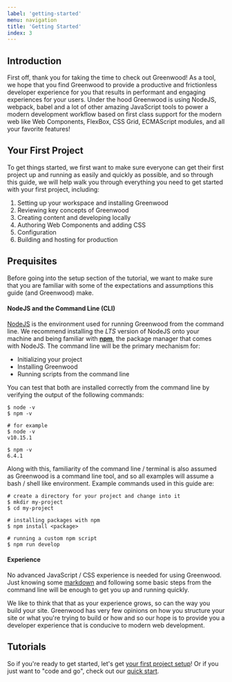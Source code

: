 ```yaml
---
label: 'getting-started'
menu: navigation
title: 'Getting Started'
index: 3
---
```


## Introduction
First off, thank you for taking the time to check out Greenwood!  As a tool, we hope that you find Greenwood to provide a productive and frictionless developer experience for you that results in performant and engaging experiences for your users.  Under the hood Greenwood is using NodeJS, webpack, babel and a lot of other amazing JavaScript tools to power a modern development workflow based on first class support for the modern web like Web Components, FlexBox, CSS Grid, ECMAScript modules, and all your favorite features!

## Your First Project
To get things started, we first want to make sure everyone can get their first project up and running as easily and quickly as possible, and so through this guide, we will help walk you through everything you need to get started with your first project, including:
1. Setting up your workspace and installing Greenwood
1. Reviewing key concepts of Greenwood
1. Creating content and developing locally
1. Authoring Web Components and adding CSS
1. Configuration
1. Building and hosting for production


## Prequisites
Before going into the setup section of the tutorial, we want to make sure that you are familiar with some of the expectations and assumptions this guide (and Greenwood) make.

#### NodeJS and the Command Line (CLI)
[NodeJS](https://nodejs.org/) is the environment used for running Greenwood from the command line.  We recommend installing the _LTS_ version of NodeJS onto your machine and being familiar with [**npm**](https://www.npmjs.com/), the package manager that comes with NodeJS.  The command line will be the primary mechanism for:
- Initializing your project
- Installing Greenwood
- Running scripts from the command line

You can test that both are installed correctly from the command line by verifying the output of the following commands:
```render bash
$ node -v
$ npm -v

# for example
$ node -v
v10.15.1

$ npm -v
6.4.1
```

Along with this, familiarity of the command line / terminal is also assumed as Greenwood is a command line tool, and so all examples will assume a bash / shell like environment.  Example commands used in this guide are:
```render bash
# create a directory for your project and change into it
$ mkdir my-project
$ cd my-project

# installing packages with npm
$ npm install <package>

# running a custom npm script
$ npm run develop
```

#### Experience
No advanced JavaScript / CSS experience is needed for using Greenwood.  Just knowing some [markdown](https://daringfireball.net/projects/markdown/) and following some basic steps from the command line will be enough to get you up and running quickly.

We like to think that that as your experience grows, so can the way you build your site.  Greenwood has very few opinions on how you structure your site or what you're trying to build or how and so our hope is to provide you a developer experience that is conducive to modern web development.

## Tutorials
So if you're ready to get started, let's get [your first project setup](/getting-started/project-setup/)!  Or if you just want to "code and go", check out our [quick start](/getting-started/quick-start/).
